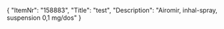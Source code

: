 {
  "ItemNr": "158883",
  "Title": "test",
  "Description": "Airomir, inhal-spray, suspension 0,1 mg/dos"
}